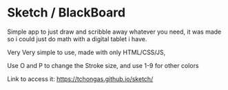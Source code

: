 # Sketch / BlackBoard

Simple app to just draw and scribble away whatever you need, it was made so i could just do math with a digital tablet i have.

Very Very simple to use, made with only HTML/CSS/JS,

Use O and P to change the Stroke size, and use 1-9 for other colors

Link to access it: https://tchongas.github.io/sketch/
